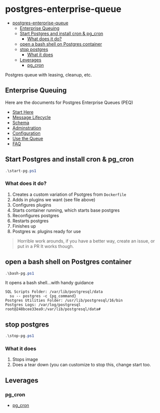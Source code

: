 # postgres-enterprise-queue

- [postgres-enterprise-queue](#postgres-enterprise-queue)
  - [Enterprise Queuing](#enterprise-queuing)
  - [Start Postgres and install cron \& pg\_cron](#start-postgres-and-install-cron--pg_cron)
    - [What does it do?](#what-does-it-do)
  - [open a bash shell on Postgres container](#open-a-bash-shell-on-postgres-container)
  - [stop postgres](#stop-postgres)
    - [What it does](#what-it-does)
  - [Leverages](#leverages)
    - [pg\_cron](#pg_cron)

Postgres queue with leasing, cleanup, etc.

## Enterprise Queuing

Here are the documents for Postgres Enterprise Queues (PEQ)

- [Start Here](./doc/README.md)
- [Message Lifecycle](./doc/MESSAGE_LIFECYCLE.md)
- [Schema](./doc/SCHEMA.md)
- [Adminstration](./doc/PEQ_ADMIN.md)
- [Configuration](./doc/CONFIG.md)
- [Use the Queue](./doc/USE_QUEUE.md)
- [FAQ](./doc/FAQ.md)

## Start Postgres and install cron & pg_cron

```powershell
.\start-pg.ps1
```

### What does it do?

1. Creates a custom variation of Psotgres from `Dockerfile`
2. Adds in plugins we want (see file above)
3. Configures plugins
4. Starts container running, which starts base postgres
5. Reconfigures postgres
6. Restarts postgres
7. Finishes up
8. Postgres w. plugins ready for use

> Horrible work arounds, if you have a better way, create an issue, or put in a PR
> It works though.

## open a bash shell on Postgres container

```powershell
.\bash-pg.ps1
```

It opens a bash shell...with handy guidance

```text
SQL Scripts Folder: /var/lib/postgresql/data
  su -- postgres -c {pg_command}
Postgres Utilities Folder: /usr/lib/postgresql/16/bin
Postgres Logs: /var/log/postgresql
root@248bcee33ea9:/var/lib/postgresql/data#
```


## stop postgres

```powershell
.\stop-pg.ps1
```

### What it does

1. Stops image
2. Does a tear down (you can customize to stop this, change start too.

## Leverages

### pg_cron

- [pg_cron](https://github.com/citusdata/pg_cron)
